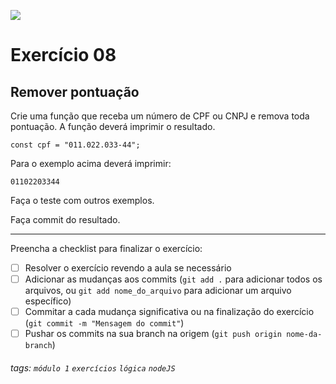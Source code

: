 ![](https://i.imgur.com/xG74tOh.png)

# Exercício 08

## Remover pontuação

Crie uma função que receba um número de CPF ou CNPJ e remova toda pontuação. A função deverá imprimir o resultado.

```javascript=
const cpf = "011.022.033-44";
```

Para o exemplo acima deverá imprimir:

```
01102203344
```

Faça o teste com outros exemplos.

Faça commit do resultado.

---

Preencha a checklist para finalizar o exercício:

-   [ ] Resolver o exercício revendo a aula se necessário
-   [ ] Adicionar as mudanças aos commits (`git add .` para adicionar todos os arquivos, ou `git add nome_do_arquivo` para adicionar um arquivo específico)
-   [ ] Commitar a cada mudança significativa ou na finalização do exercício (`git commit -m "Mensagem do commit"`)
-   [ ] Pushar os commits na sua branch na origem (`git push origin nome-da-branch`)

###### tags: `módulo 1` `exercícios` `lógica` `nodeJS`